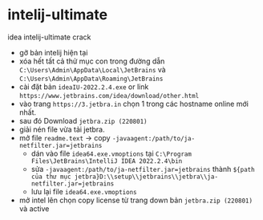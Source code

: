 # intelij-ultimate
idea intelij-ultimate crack 

- gỡ bản intelij hiện tại
- xóa hết tất cả thử mục con trong đường dẫn `C:\Users\Admin\AppData\Local\JetBrains` và `C:\Users\Admin\AppData\Roaming\JetBrains`
- cài đặt bản `ideaIU-2022.2.4.exe` or link `https://www.jetbrains.com/idea/download/other.html`
- vào trang `https://3.jetbra.in` chọn 1 trong các hostname online mới nhất.
- sau đó Download  `jetbra.zip (220801)`
- giải nén file vừa tải jetbra.
- mở file `readme.text` -> copy `-javaagent:/path/to/ja-netfilter.jar=jetbrains`
  - dán vào file  `idea64.exe.vmoptions` tại `C:\Program Files\JetBrains\IntelliJ IDEA 2022.2.4\bin` 
  - sửa `-javaagent:/path/to/ja-netfilter.jar=jetbrains` thành `${path của thư mục jetbra}D:\\setup\\jetbrains\\jetbra\\ja-netfilter.jar=jetbrains` 
  - lưu lại file `idea64.exe.vmoptions` 
- mở intel lên chọn copy license từ trang down bản `jetbra.zip (220801)` và active 
